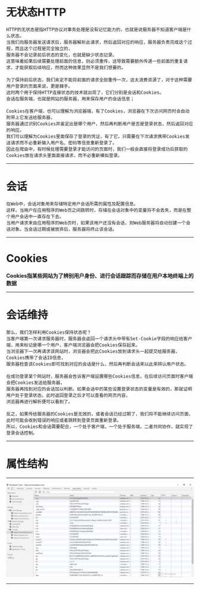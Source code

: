 # 无状态HTTP
```
HTTP的无状态是指HTTP协议对事务处理是没有记忆能力的，也就是说服务器不知道客户端是什么状态。
当我们向服务器发送请求后，服务器解析此请求，然后返回对应的响应，服务器负责完成这个过程，而且这个过程是完全独立的，
服务器不会记录前后状态的变化，也就是缺少状态记录。
这意味着如果后续需要处理前面的信息，则必须重传，这导致需要额外传递一些前面的重复请求，才能获取后续响应，然而这种效果显然不是我们想要的。

为了保持前后状态，我们肯定不能将前面的请求全部重传一次，这太浪费资源了，对于这种需要用户登录的页面来说，更是棘手。
这时两个用于保持HTTP连接状态的技术就出现了，它们分别是会话和Cookies。
会话在服务端，也就是网站的服务器，用来保存用户的会话信息；

Cookies在客户端，也可以理解为浏览器端，有了Cookies，浏览器在下次访问网页时会自动附带上它发送给服务器，
服务器通过识别Cookies并鉴定出是哪个用户，然后再判断用户是否是登录状态，然后返回对应的响应。
我们可以理解为Cookies里面保存了登录的凭证，有了它，只需要在下次请求携带Cookies发送请求而不必重新输入用户名、密码等信息重新登录了。
因此在爬虫中，有时候处理需要登录才能访问的页面时，我们一般会直接将登录成功后获取的Cookies放在请求头里面直接请求，而不必重新模拟登录。
```

***
# 会话
```
在Web中，会话对象用来存储特定用户会话所需的属性及配置信息。
这样，当用户在应用程序的Web页之间跳转时，存储在会话对象中的变量将不会丢失，而是在整个用户会话中一直存在下去。
当用户请求来自应用程序的Web页时，如果该用户还没有会话，则Web服务器将自动创建一个会话对象。当会话过期或被放弃后，服务器将终止该会话。
```

***
# Cookies
**Cookies指某些网站为了辨别用户身份、进行会话跟踪而存储在用户本地终端上的数据**

***
# 会话维持
```
那么，我们怎样利用Cookies保持状态呢？
当客户端第一次请求服务器时，服务器会返回一个请求头中带有Set-Cookie字段的响应给客户端，用来标记是哪一个用户，客户端浏览器会把Cookies保存起来。
当浏览器下一次再请求该网站时，浏览器会把此Cookies放到请求头一起提交给服务器，Cookies携带了会话ID信息，
服务器检查该Cookies即可找到对应的会话是什么，然后再判断会话来以此来辨认用户状态。

在成功登录某个网站时，服务器会告诉客户端设置哪些Cookies信息，在后续访问页面时客户端会把Cookies发送给服务器，
服务器再找到对应的会话加以判断。如果会话中的某些设置登录状态的变量是有效的，那就证明用户处于登录状态，此时返回登录之后才可以查看的网页内容，
浏览器再进行解析便可以看到了。

反之，如果传给服务器的Cookies是无效的，或者会话已经过期了，我们将不能继续访问页面，此时可能会收到错误的响应或者跳转到登录页面重新登录。
所以，Cookies和会话需要配合，一个处于客户端，一个处于服务端，二者共同协作，就实现了登录会话控制。
```

***
# 属性结构
***
![](https://github.com/Harrdy2018/Python3-Crawl/blob/master/Cookies%E5%88%97%E8%A1%A8.png)
***
```
```
